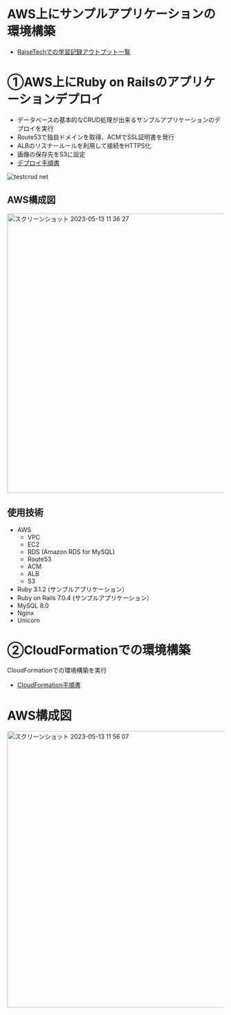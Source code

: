 # AWS上にサンプルアプリケーションの環境構築
- [RaiseTechでの学習記録アウトプット一覧](lecture)
# ①AWS上にRuby on Railsのアプリケーションデプロイ
- データベースの基本的なCRUD処理が出来るサンプルアプリケーションのデプロイを実行
- Route53で独自ドメインを取得、ACMでSSL証明書を発行
- ALBのリスナールールを利用して接続をHTTPS化
- 画像の保存先をS3に設定
- [デプロイ手順書](lecture/lecture05_deproy.md)

![testcrud net](https://github.com/Katsuya-00/RaiseTech_lecture/assets/128438140/8a79c1c5-0010-42b7-84fb-25bd8a6b69d6)



## AWS構成図

<img width="649" alt="スクリーンショット 2023-05-13 11 36 27" src="https://github.com/Katsuya-00/RaiseTech_lecture/assets/128438140/4eefdeaf-4ad9-454f-83be-7956916e2c65">


## 使用技術
- AWS
  - VPC
  - EC2
  - RDS (Amazon RDS for MySQL)
  - Route53
  - ACM
  - ALB
  - S3
- Ruby 3.1.2 (サンプルアプリケーション）
- Ruby on Rails 7.0.4 (サンプルアプリケーション）
- MySQL 8.0
- Nginx
- Unicorn

# ②CloudFormationでの環境構築
CloudFormationでの環境構築を実行
- [CloudFormation手順書](lecture/lecture10_CloudFormation.md)
# AWS構成図

<img width="642" alt="スクリーンショット 2023-05-13 11 56 07" src="https://github.com/Katsuya-00/RaiseTech_lecture/assets/128438140/a50e6782-815d-4d9d-b02b-77db7f86c26d">




